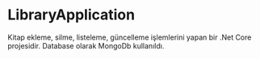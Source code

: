 # LibraryApplication
Kitap ekleme, silme, listeleme, güncelleme işlemlerini yapan bir .Net Core projesidir. 
Database olarak MongoDb kullanıldı.
